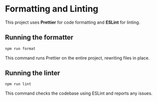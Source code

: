 # Formatting and Linting

This project uses **Prettier** for code formatting and **ESLint** for linting.

## Running the formatter

```bash
npm run format
```

This command runs Prettier on the entire project, rewriting files in place.

## Running the linter

```bash
npm run lint
```

This command checks the codebase using ESLint and reports any issues.
